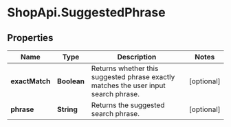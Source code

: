 # ShopApi.SuggestedPhrase

## Properties
Name | Type | Description | Notes
------------ | ------------- | ------------- | -------------
**exactMatch** | **Boolean** | Returns whether this suggested phrase exactly matches the user input search phrase. | [optional] 
**phrase** | **String** | Returns the suggested search phrase. | [optional] 
